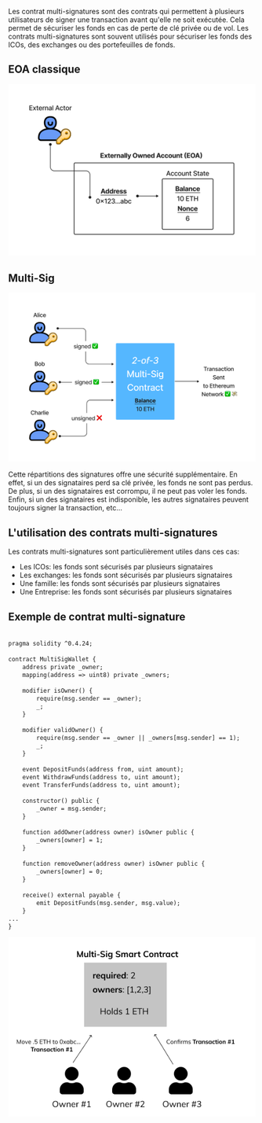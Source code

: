 Les contrat multi-signatures sont des contrats qui permettent à plusieurs utilisateurs de signer une transaction avant qu'elle ne soit exécutée. Cela permet de sécuriser les fonds en cas de perte de clé privée ou de vol. Les contrats multi-signatures sont souvent utilisés pour sécuriser les fonds des ICOs, des exchanges ou des portefeuilles de fonds.

## EOA classique

![alt text](image-1.png)

## Multi-Sig

![alt text](image.png)


Cette répartitions des signatures offre une sécurité supplémentaire. En effet, si un des signataires perd sa clé privée, les fonds ne sont pas perdus. De plus, si un des signataires est corrompu, il ne peut pas voler les fonds. Enfin, si un des signataires est indisponible, les autres signataires peuvent toujours signer la transaction, etc...


## L'utilisation des contrats multi-signatures

Les contrats multi-signatures sont particulièrement utiles dans ces cas:

- Les ICOs: les fonds sont sécurisés par plusieurs signataires
- Les exchanges: les fonds sont sécurisés par plusieurs signataires
- Une famille: les fonds sont sécurisés par plusieurs signataires
- Une Entreprise: les fonds sont sécurisés par plusieurs signataires
## Exemple de contrat multi-signature

```solidity

pragma solidity ^0.4.24;

contract MultiSigWallet {
    address private _owner;
    mapping(address => uint8) private _owners;
    
    modifier isOwner() {
        require(msg.sender == _owner);
        _;
    }
    
    modifier validOwner() {
        require(msg.sender == _owner || _owners[msg.sender] == 1);
        _;
    }
    
    event DepositFunds(address from, uint amount);
    event WithdrawFunds(address to, uint amount);
    event TransferFunds(address to, uint amount);
    
    constructor() public {
        _owner = msg.sender;
    }
    
    function addOwner(address owner) isOwner public {
        _owners[owner] = 1;
    }
    
    function removeOwner(address owner) isOwner public {
        _owners[owner] = 0;
    }
    
    receive() external payable {
        emit DepositFunds(msg.sender, msg.value);
    }
...
}
```

![alt text](image-2.png)